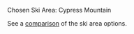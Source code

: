 Chosen Ski Area: Cypress Mountain

See a [comparison](skiAreaComparison.md) of the ski area options.
